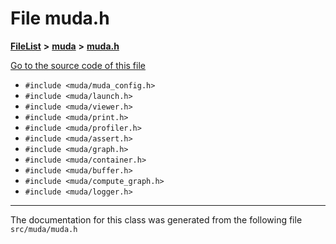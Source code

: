 

# File muda.h



[**FileList**](files.md) **>** [**muda**](dir_be047e8c00f93e2e88c2a417393a7f42.md) **>** [**muda.h**](muda_8h.md)

[Go to the source code of this file](muda_8h_source.md)



* `#include <muda/muda_config.h>`
* `#include <muda/launch.h>`
* `#include <muda/viewer.h>`
* `#include <muda/print.h>`
* `#include <muda/profiler.h>`
* `#include <muda/assert.h>`
* `#include <muda/graph.h>`
* `#include <muda/container.h>`
* `#include <muda/buffer.h>`
* `#include <muda/compute_graph.h>`
* `#include <muda/logger.h>`


































































------------------------------
The documentation for this class was generated from the following file `src/muda/muda.h`

